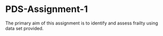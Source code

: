 # PDS-Assignment-1
The primary aim of this assignment  is to identify and assess frailty using  data set provided.
